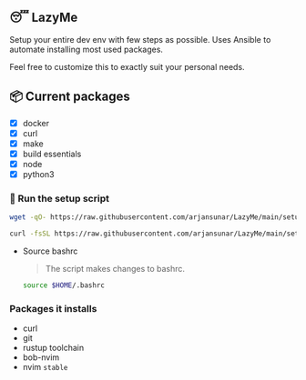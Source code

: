 ## 😴 LazyMe

Setup your entire dev env with few steps as possible. Uses Ansible to automate installing
most used packages.

Feel free to customize this to exactly suit your personal needs.

## 📦 Current packages

- [x] docker
- [x] curl
- [x] make
- [x] build essentials
- [x] node
- [x] python3

### 🏃 Run the setup script

```bash
wget -qO- https://raw.githubusercontent.com/arjansunar/LazyMe/main/setup.sh | sh
```

```bash
curl -fsSL https://raw.githubusercontent.com/arjansunar/LazyMe/main/setup.sh | sh
```

- Source bashrc
  > The script makes changes to bashrc.
  ```bash
  source $HOME/.bashrc
  ```

### Packages it installs

- curl
- git
- rustup toolchain
- bob-nvim
- nvim `stable`
